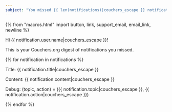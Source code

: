 ```yaml
---
subject: "You missed {{ len(notifications)|couchers_escape }} notifications on Couchers.org"
---
```


{% from "macros.html" import button, link, support_email, email_link, newline %}

Hi {{ notification.user.name|couchers_escape }}!

This is your Couchers.org digest of notifications you missed.

{% for notification in notifications %}

Title: {{ notification.title|couchers_escape }}

Content: {{ notification.content|couchers_escape }}

Debug: (topic, action) = ({{ notification.topic|couchers_escape }}, {{ notification.action|couchers_escape }})

{% endfor %}
